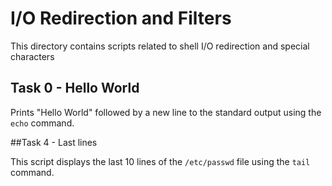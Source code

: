 # I/O Redirection and Filters

This directory contains scripts related to shell I/O redirection and special characters

## Task 0 - Hello World
Prints "Hello World" followed by a new line to the standard output using the `echo` command.

##Task 4 - Last lines

This script displays the last 10 lines of the `/etc/passwd` file using the `tail` command.
